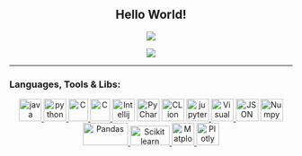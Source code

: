 <h2 align="center">Hello World!</h2>

<p align="center">
<img align="center" src="https://github-readme-stats.vercel.app/api?username=haimgoldfisher&show_icons=true&theme=radical" />
</p>
<p align="center">
<img align="center" src="https://komarev.com/ghpvc/?username=haimgoldfishe&style=flat-square&color=ff69b4" />
</p>

-----

  <div align="center">

<h3 align="left">Languages, Tools & Libs:</h3>
<p align="center">
<a href="https://www.java.com" title="Java"> <img src="https://github.com/tomchen/stack-icons/blob/master/logos/java.svg" alt="java" width="40" height="40"/>  </a>
<a href="https://www.python.org" title="Python"> <img src="https://github.com/tomchen/stack-icons/blob/master/logos/python.svg" alt="python" width="40" height="40"/>  </a>
<a href="https://en.wikipedia.org/wiki/C_(programming_language)" title="C"> <img src="https://upload.wikimedia.org/wikipedia/commons/thumb/1/18/C_Programming_Language.svg/1853px-C_Programming_Language.svg.png" alt="C" width="35" height="40"/>  </a>
<a href="https://en.wikipedia.org/wiki/C%2B%2B" title="C++"> <img src="https://upload.wikimedia.org/wikipedia/commons/thumb/1/18/ISO_C%2B%2B_Logo.svg/1822px-ISO_C%2B%2B_Logo.svg.png" alt="C" width="35" height="40"/>  </a>  
<a href="https://www.jetbrains.com/idea/" title="Intellij IDEA"> <img src="https://github.com/tomchen/stack-icons/blob/master/logos/intellij-idea.svg" alt="Intellij IDEA" width="40" height="40"/></a>  
<a href="https://www.jetbrains.com/pycharm/" title="PyCharm"> <img src="https://github.com/tomchen/stack-icons/blob/master/logos/pycharm.svg" alt="PyCharm" width="40" height="40"/></a>
<a href="https://www.jetbrains.com/clion/" title="CLion"> <img src="https://upload.wikimedia.org/wikipedia/commons/6/62/Clion.svg" alt="CLion" width="40" height="40"/></a>
<a href="https://jupyter.org/" title="Jupyter Notebook"> <img src="https://github.com/tomchen/stack-icons/blob/master/logos/jupyter.svg" alt="jupyter" width="40" height="40"/>  </a> 
<a href="https://code.visualstudio.com/" title="Visual Studio"> <img src="https://github.com/tomchen/stack-icons/blob/master/logos/visual-studio-code.svg" alt="Visual Studio"  width="40" height="40"/>  </a> 
<a href="https://www.json.org/" title="JSON"> <img src="https://upload.wikimedia.org/wikipedia/commons/thumb/c/c9/JSON_vector_logo.svg/2048px-JSON_vector_logo.svg.png" alt="JSON" width="40" height="40"/></a>
<a href="https://numpy.org/doc/stable/" title="Numpy"> <img src="https://cdn.worldvectorlogo.com/logos/numpy.svg" alt="Numpy" width="40" height="40"/>  </a>
<a href="https://pandas.pydata.org/docs/" title="Pandas"> <img src="https://user-images.githubusercontent.com/74299934/124384183-c15bd600-dcd8-11eb-8350-d1980f87b8c8.png" alt="Pandas" width="80" height="40"/>  </a>
<a href="https://scikit-learn.org/stable/" title="Scikit learn"> <img src="https://upload.wikimedia.org/wikipedia/commons/thumb/0/05/Scikit_learn_logo_small.svg/1200px-Scikit_learn_logo_small.svg.png" alt="Scikit learn" width="70" height="35"/>  </a>
<a href="https://matplotlib.org/" title="Matplotlib"> <img src="https://upload.wikimedia.org/wikipedia/commons/thumb/0/01/Created_with_Matplotlib-logo.svg/2048px-Created_with_Matplotlib-logo.svg.png" alt="Matplotlib" width="40" height="40"/>  </a>
<a href="https://plotly.com/" title="Plotly"> <img src="https://plotly.com/all_static/images/dark-logo.png" alt="Plotly" width="40" height="40"/>  </a>
  
  
  
  </div>
